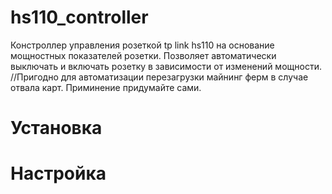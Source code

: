 # hs110_controller
Констроллер управления розеткой tp link hs110 на основание мощностных показателей розетки.
Позволяет автоматически выключать и включать розетку в зависимости от изменений мощности.
//Пригодно для автоматизации перезагрузки майнинг ферм в случае отвала карт.
Приминение придумайте сами.

# Установка

# Настройка

